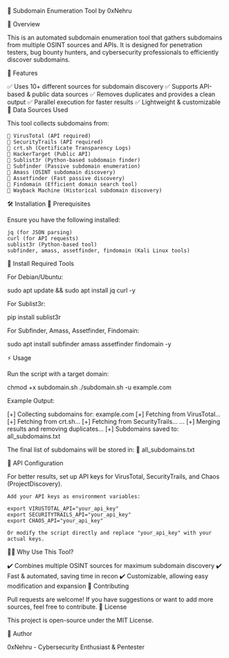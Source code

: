 🔎 Subdomain Enumeration Tool by 0xNehru

📌 Overview

This is an automated subdomain enumeration tool that gathers subdomains from multiple OSINT sources and APIs. It is designed for penetration testers, bug bounty hunters, and cybersecurity professionals to efficiently discover subdomains.

🚀 Features

✅ Uses 10+ different sources for subdomain discovery
✅ Supports API-based & public data sources
✅ Removes duplicates and provides a clean output
✅ Parallel execution for faster results
✅ Lightweight & customizable
📖 Data Sources Used

This tool collects subdomains from:

    🔹 VirusTotal (API required)
    🔹 SecurityTrails (API required)
    🔹 crt.sh (Certificate Transparency Logs)
    🔹 HackerTarget (Public API)
    🔹 Sublist3r (Python-based subdomain finder)
    🔹 Subfinder (Passive subdomain enumeration)
    🔹 Amass (OSINT subdomain discovery)
    🔹 Assetfinder (Fast passive discovery)
    🔹 Findomain (Efficient domain search tool)
    🔹 Wayback Machine (Historical subdomain discovery)

🛠️ Installation
🔹 Prerequisites

Ensure you have the following installed:

    jq (for JSON parsing)
    curl (for API requests)
    sublist3r (Python-based tool)
    subfinder, amass, assetfinder, findomain (Kali Linux tools)

🔹 Install Required Tools

For Debian/Ubuntu:

sudo apt update && sudo apt install jq curl -y

For Sublist3r:

pip install sublist3r

For Subfinder, Amass, Assetfinder, Findomain:

sudo apt install subfinder amass assetfinder findomain -y

⚡ Usage

Run the script with a target domain:

chmod +x subdomain.sh
./subdomain.sh -u example.com

Example Output:

[+] Collecting subdomains for: example.com
[+] Fetching from VirusTotal...
[+] Fetching from crt.sh...
[+] Fetching from SecurityTrails...
...
[+] Merging results and removing duplicates...
[+] Subdomains saved to: all_subdomains.txt

The final list of subdomains will be stored in:
📂 all_subdomains.txt

🔑 API Configuration

For better results, set up API keys for VirusTotal, SecurityTrails, and Chaos (ProjectDiscovery).

    Add your API keys as environment variables:

    export VIRUSTOTAL_API="your_api_key"
    export SECURITYTRAILS_API="your_api_key"
    export CHAOS_API="your_api_key"

    Or modify the script directly and replace "your_api_key" with your actual keys.

🏴‍☠️ Why Use This Tool?

✔️ Combines multiple OSINT sources for maximum subdomain discovery
✔️ Fast & automated, saving time in recon
✔️ Customizable, allowing easy modification and expansion
🤝 Contributing

Pull requests are welcome! If you have suggestions or want to add more sources, feel free to contribute.
📜 License

This project is open-source under the MIT License.

👤 Author

0xNehru - Cybersecurity Enthusiast & Pentester
